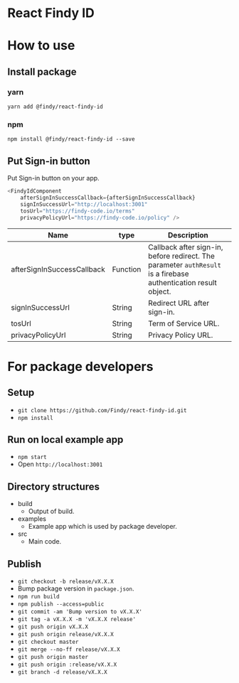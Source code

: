 # React Findy ID

# How to use

## Install package

### yarn

`yarn add @findy/react-findy-id`

### npm

`npm install @findy/react-findy-id --save`

## Put Sign-in button

Put Sign-in button on your app.

```javascript
<FindyIdComponent
    afterSignInSuccessCallback={afterSignInSuccessCallback}
    signInSuccessUrl="http://localhost:3001"
    tosUrl="https://findy-code.io/terms"
    privacyPolicyUrl="https://findy-code.io/policy" />
```

Name|type|Description
----|----|----
afterSignInSuccessCallback|Function|Callback after sign-in, before redirect. The parameter `authResult` is a firebase authentication result object.
signInSuccessUrl|String|Redirect URL after sign-in.
tosUrl|String|Term of Service URL.
privacyPolicyUrl|String|Privacy Policy URL.

# For package developers

## Setup

- `git clone https://github.com/Findy/react-findy-id.git`
- `npm install`

## Run on local example app

- `npm start`
- Open `http://localhost:3001`

## Directory structures

- build
    - Output of build.
- examples
    - Example app which is used by package developer.
- src
    - Main code.

## Publish

- `git checkout -b release/vX.X.X`
- Bump package version in `package.json`.
- `npm run build`
- `npm publish --access=public`
- `git commit -am 'Bump version to vX.X.X'`
- `git tag -a vX.X.X -m 'vX.X.X release'`
- `git push origin vX.X.X`
- `git push origin release/vX.X.X`
- `git checkout master`
- `git merge --no-ff release/vX.X.X`
- `git push origin master`
- `git push origin :release/vX.X.X`
- `git branch -d release/vX.X.X`
